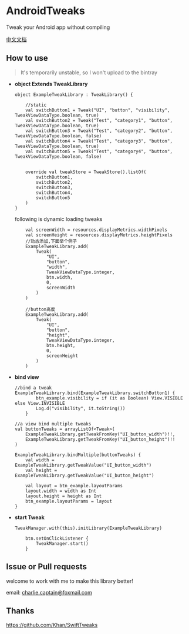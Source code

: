 # AndroidTweaks
Tweak your Android app without compiling

[中文文档](https://github.com/charlie-captain/AndroidTweaks/blob/master/Android%20Tweaks%20CN.md)

## How to use

>It's temporarily unstable, so I won't upload to the bintray

- **object Extends TweakLibrary**
    ```
    object ExampleTweakLibrary : TweakLibrary() {

        //static
        val switchButton1 = Tweak("UI", "button", "visibility", TweakViewDataType.boolean, true)
        val switchButton2 = Tweak("Test", "category1", "button", TweakViewDataType.boolean, true)
        val switchButton3 = Tweak("Test", "category2", "button", TweakViewDataType.boolean, false)
        val switchButton4 = Tweak("Test", "category3", "button", TweakViewDataType.boolean, true)
        val switchButton5 = Tweak("Test", "category4", "button", TweakViewDataType.boolean, false)


        override val tweakStore = TweakStore().listOf(
            switchButton1,
            switchButton2,
            switchButton3,
            switchButton4,
            switchButton5
        )
    }
    ```

    following is dynamic loading tweaks

    ```
        val screenWidth = resources.displayMetrics.widthPixels
        val screenHeight = resources.displayMetrics.heightPixels
        //动态添加,下面举个例子
        ExampleTweakLibrary.add(
            Tweak(
                "UI",
                "button",
                "width",
                TweakViewDataType.integer,
                btn.width,
                0,
                screenWidth
            )
        )

        //button高度
        ExampleTweakLibrary.add(
            Tweak(
                "UI",
                "button",
                "height",
                TweakViewDataType.integer,
                btn.height,
                0,
                screenHeight
            )
        )
    ```
- **bind view**
    ```
    //bind a tweak
    ExampleTweakLibrary.bind(ExampleTweakLibrary.switchButton1) {
            btn_example.visibility = if (it as Boolean) View.VISIBLE else View.INVISIBLE
            Log.d("visibility", it.toString())
        }

    //a view bind multiple tweaks
    val buttonTweaks = arrayListOf<Tweak>(
        ExampleTweakLibrary.getTweakFromKey("UI_button_width")!!,
        ExampleTweakLibrary.getTweakFromKey("UI_button_height")!!
    )

    ExampleTweakLibrary.bindMultiple(buttonTweaks) {
        val width = ExampleTweakLibrary.getTweakValue("UI_button_width")
        val height = ExampleTweakLibrary.getTweakValue("UI_button_height")

        val layout = btn_example.layoutParams
        layout.width = width as Int
        layout.height = height as Int
        btn_example.layoutParams = layout
    }
    ```
- **start Tweak**
    ```
    TweakManager.with(this).initLibrary(ExampleTweakLibrary)

        btn.setOnClickListener {
            TweakManager.start()
        }
    ```

## Issue or Pull requests
welcome to work with me to make this library better!

email: charlie.captain@foxmail.com

## Thanks
https://github.com/Khan/SwiftTweaks
